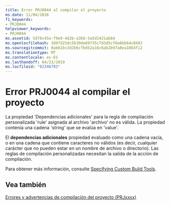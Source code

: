 ```yaml
---
title: Error PRJ0044 al compilar el proyecto
ms.date: 11/04/2016
f1_keywords:
- PRJ0044
helpviewer_keywords:
- PRJ0044
ms.assetid: 5d78c45a-f9e9-4d2b-a3b6-5a5d1421ab84
ms.openlocfilehash: 3d9fd25dc5b39de69735c7d3d5cf0a6bb64c0482
ms.sourcegitcommit: 0ab61bc3d2b6cfbd52a16c6ab2b97a8ea1864f12
ms.translationtype: MT
ms.contentlocale: es-ES
ms.lasthandoff: 04/23/2019
ms.locfileid: "62346793"
---
```

# <a name="project-build-error-prj0044"></a>Error PRJ0044 al compilar el proyecto

La propiedad 'Dependencias adicionales' para la regla de compilación personalizada 'rule' asignada al archivo 'archivo' no es válida. La propiedad contenía una cadena 'string' que se evalúa en 'value'.

El **dependencias adicionales** propiedad evaluado como una cadena vacía, o en una cadena que contiene caracteres no válidos (es decir, cualquier carácter que no pueden estar en un nombre de archivo o directorio). Las reglas de compilación personalizadas necesitan la salida de la acción de compilación.

Para obtener más información, consulte [Specifying Custom Build Tools](../../build/specifying-custom-build-tools.md).

## <a name="see-also"></a>Vea también

[Errores y advertencias de compilación del proyecto (PRJxxxx)](../../error-messages/tool-errors/project-build-errors-and-warnings-prjxxxx.md)